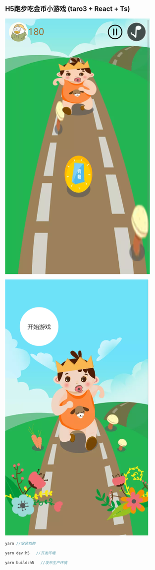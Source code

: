## H5跑步吃金币小游戏 (taro3 + React + Ts)

![enter image description here](./img/1.png)

![enter image description here](./img/2.png)


```javascript
yarn //安装依赖
```

```javascript
yarn dev:h5   //开发环境
```

```javascript
yarn build:h5   //发布生产环境
```

